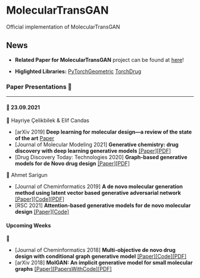 # MolecularTransGAN
Official implementation of MolecularTransGAN

## News 

* **Related Paper for MolecularTransGAN** project can be found at [here](https://github.com/asarigun/MolecularTransGAN/blob/main/papers)!

* **Higlighted Libraries:** [PyTorchGeometric](https://pytorch-geometric.readthedocs.io/en/latest/#) [TorchDrug](https://torchdrug.ai/) 

### Paper Presentations :page_facing_up:
-----------
#### :date: 23.09.2021
:small_orange_diamond: Hayriye Çelikbilek & Elif Candas
* [arXiv 2019] **Deep learning for molecular design—a review of the state of the art** [Paper](https://arxiv.org/abs/1903.04388)
* [Journal of Molecular Modeling 2021] **Generative chemistry: drug discovery with deep learning generative models** [[Paper]](https://arxiv.org/abs/2008.09000)[[PDF]](assets/Generativechemistrydrugdiscoverywithdeeplearninggenerativemodels.pdf)
* [Drug Discovery Today: Technologies 2020] **Graph-based generative models for de Novo drug design** [[Paper]](https://www.sciencedirect.com/science/article/pii/S1740674920300251)[[PDF]](assets/GraphbasedgenerativemodelsfordeNovodrugdesign.pdf)

:small_orange_diamond: Ahmet Sarigun
* [Journal of Cheminformatics 2019] **A de novo molecular generation method using latent vector based generative adversarial network**  [[Paper]](https://jcheminf.biomedcentral.com/articles/10.1186/s13321-019-0397-9)[[Code]](https://github.com/Dierme/latent-gan)[[PDF]](assets/A_denovomoleculargenerationmethodusinglatentvectorbasedgenerativeadversarialnetwork.pdf)
* [RSC 2021] **Attention-based generative models for de novo molecular design**  [[Paper]](https://pubs.rsc.org/en/content/articlehtml/2021/sc/d1sc01050f)[[Code]](https://github.com/oriondollar/TransVAE)

#### Upcoming Weeks 

:date:

* [Journal of Cheminformatics 2018] **Multi-objective de novo drug design with conditional graph generative model** [[Paper]](https://jcheminf.biomedcentral.com/articles/10.1186/s13321-018-0287-6)[[Code]](https://github.com/kevinid/molecule_generator)[[PDF]](assets/Multiobjectivedenovodrugdesignwithconditionalgraphgenerativemodel.pdf)
* [arXiv 2018] **MolGAN: An implicit generative model for small molecular graphs** [[Paper]](https://arxiv.org/abs/1805.11973)[[PapersWithCode]](https://paperswithcode.com/paper/molgan-an-implicit-generative-model-for-small)[[PDF]](assets/MolGANAnimplicitgenerativemodelforsmallmoleculargraphs.pdf)


